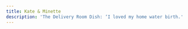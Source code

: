 ```yaml
---
title: Kate & Minette
description: 'The Delivery Room Dish: ‘I loved my home water birth.'
---
```


